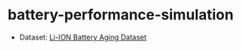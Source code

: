 # battery-performance-simulation
- Dataset: [Li-ION Battery Aging Dataset](https://raw.githubusercontent.com/fmardero/battery_aging/master/discharge.csv)
